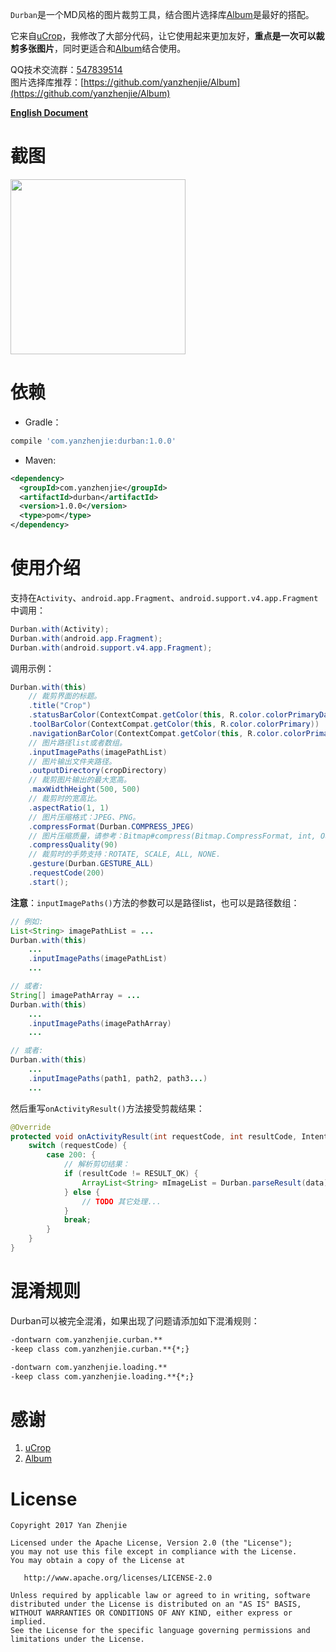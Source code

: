`Durban`是一个MD风格的图片裁剪工具，结合图片选择库[Album](https://github.com/yanzhenjie/Album)是最好的搭配。

它来自[uCrop](https://github.com/Yalantis/uCrop)，我修改了大部分代码，让它使用起来更加友好，**重点是一次可以裁剪多张图片**，同时更适合和[Album](https://github.com/yanzhenjie/Album)结合使用。

QQ技术交流群：[547839514](https://jq.qq.com/?_wv=1027&k=49Xx0JX)  
图片选择库推荐：[https://github.com/yanzhenjie/Album](https://github.com/yanzhenjie/Album)  

**[English Document](./README.md)**  

# 截图
<image src="./image/1.gif" width="280px"/>  

# 依赖
* Gradle：
```groovy
compile 'com.yanzhenjie:durban:1.0.0'
```

* Maven:
```xml
<dependency>
  <groupId>com.yanzhenjie</groupId>
  <artifactId>durban</artifactId>
  <version>1.0.0</version>
  <type>pom</type>
</dependency>
```

# 使用介绍
支持在`Activity`、`android.app.Fragment`、`android.support.v4.app.Fragment`中调用：  
```java
Durban.with(Activity);
Durban.with(android.app.Fragment);
Durban.with(android.support.v4.app.Fragment);
```

调用示例：  
```java
Durban.with(this)
    // 裁剪界面的标题。
    .title("Crop")
    .statusBarColor(ContextCompat.getColor(this, R.color.colorPrimaryDark))
    .toolBarColor(ContextCompat.getColor(this, R.color.colorPrimary))
    .navigationBarColor(ContextCompat.getColor(this, R.color.colorPrimaryBlack))
    // 图片路径list或者数组。
    .inputImagePaths(imagePathList)
    // 图片输出文件夹路径。
    .outputDirectory(cropDirectory)
    // 裁剪图片输出的最大宽高。
    .maxWidthHeight(500, 500)
    // 裁剪时的宽高比。
    .aspectRatio(1, 1)
    // 图片压缩格式：JPEG、PNG。
    .compressFormat(Durban.COMPRESS_JPEG)
    // 图片压缩质量，请参考：Bitmap#compress(Bitmap.CompressFormat, int, OutputStream)
    .compressQuality(90)
    // 裁剪时的手势支持：ROTATE, SCALE, ALL, NONE.
    .gesture(Durban.GESTURE_ALL)
    .requestCode(200)
    .start();
```
**注意**：`inputImagePaths()`方法的参数可以是路径list，也可以是路径数组：
```java
// 例如: 
List<String> imagePathList = ...
Durban.with(this)
    ...
    .inputImagePaths(imagePathList)
    ...

// 或者: 
String[] imagePathArray = ...
Durban.with(this)
    ...
    .inputImagePaths(imagePathArray)
    ...

// 或者: 
Durban.with(this)
    ...
    .inputImagePaths(path1, path2, path3...)
    ...
```

然后重写`onActivityResult()`方法接受剪裁结果：  
```java
@Override
protected void onActivityResult(int requestCode, int resultCode, Intent data) {
    switch (requestCode) {
        case 200: {
            // 解析剪切结果：
            if (resultCode != RESULT_OK) {
                ArrayList<String> mImageList = Durban.parseResult(data);
            } else {
                // TODO 其它处理...
            }
            break;
        }
    }
}
```

# 混淆规则
Durban可以被完全混淆，如果出现了问题请添加如下混淆规则：  
```txt
-dontwarn com.yanzhenjie.curban.**
-keep class com.yanzhenjie.curban.**{*;}

-dontwarn com.yanzhenjie.loading.**
-keep class com.yanzhenjie.loading.**{*;}
```

# 感谢
1. [uCrop](https://github.com/Yalantis/uCrop)  
2. [Album](https://github.com/yanzhenjie/Album)  

# License
```text
Copyright 2017 Yan Zhenjie

Licensed under the Apache License, Version 2.0 (the "License");
you may not use this file except in compliance with the License.
You may obtain a copy of the License at

   http://www.apache.org/licenses/LICENSE-2.0

Unless required by applicable law or agreed to in writing, software
distributed under the License is distributed on an "AS IS" BASIS,
WITHOUT WARRANTIES OR CONDITIONS OF ANY KIND, either express or implied.
See the License for the specific language governing permissions and
limitations under the License.
```